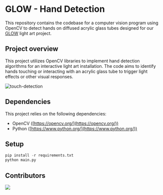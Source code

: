 # GLOW - Hand Detection
This repository contains the codebase for a computer vision program using OpenCV to detect hands on diffused acrylic glass tubes designed for our [GLOW](https://github.com/xl3ehindTim/glow-2024) light art project. 

## Project overview
This project utilizes OpenCV libraries to implement hand detection algorithms for an interactive light art installation. The code aims to identify hands touching or interacting with an acrylic glass tube to trigger light effects or other visual responses.

![touch-detection](https://github.com/xl3ehindTim/opencv-glow/assets/32740573/1fb9f87e-4d2e-4527-8aa4-766e43b05266)

## Dependencies
This project relies on the following dependencies:
- OpenCV ([https://opencv.org/](https://opencv.org/))
- Python ([https://www.python.org/](https://www.python.org/))

## Setup

```python
pip install -r requirements.txt
python main.py
```

## Contributors

<a href = "https://github.com/xl3ehindTim/opencv-glow/graphs/contributors">
  <img src = "https://contrib.rocks/image?repo=xl3ehindTim/opencv-glow"/>
</a>
